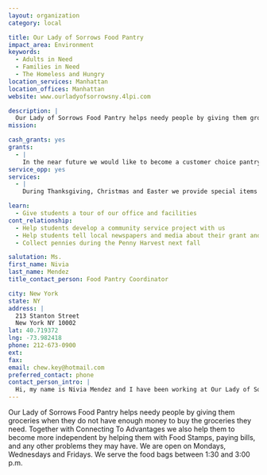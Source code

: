 ```yaml
---
layout: organization
category: local

title: Our Lady of Sorrows Food Pantry
impact_area: Environment
keywords: 
  - Adults in Need
  - Families in Need
  - The Homeless and Hungry
location_services: Manhattan
location_offices: Manhattan
website: www.ourladyofsorrowsny.4lpi.com

description: |
  Our Lady of Sorrows Food Pantry helps needy people by giving them groceries when they do not have enough money to buy the groceries they need.  Together with Connecting To Advantages we also help them to become more independent by helping them with Food Stamps, paying bills, and any other problems they may have.    We are open on Mondays, Wednesdays and Fridays.  We serve the food bags between 1:30 and 3:00 p.m.
mission: 

cash_grants: yes
grants: 
  - |
    In the near future we would like to become a customer choice pantry so that food pantry guests can choose what they need.   We would need at least a $1,000 grant for this.  That is why it is important to have a person in charge of the food program.  It keeps the food program safe because then there is always someone there to make sure that the hungry people are given the food they need.  The person in charge would need to be paid.
service_opp: yes
services: 
  - |
    During Thanksgiving, Christmas and Easter we provide special items for our food pantry guests such as turkeys and hams.  It  would be really great if we could have students to help us prepare the food bags that we give along with the turkeys and hams.    We had a wonderful group of young men donate 100 goodie bags with inspirational notes in them.  This meant so much to our food pantry guests because it made them feel good and let them know that things will get better.

learn: 
  - Give students a tour of our office and facilities
cont_relationship: 
  - Help students develop a community service project with us
  - Help students tell local newspapers and media about their grant and/or project with us
  - Collect pennies during the Penny Harvest next fall

salutation: Ms.
first_name: Nivia
last_name: Mendez
title_contact_person: Food Pantry Coordinator

city: New York
state: NY
address: |
  213 Stanton Street  
  New York NY 10002
lat: 40.719372
lng: -73.982418
phone: 212-673-0900
ext: 
fax: 
email: chew.key@hotmail.com
preferred_contact: phone
contact_person_intro: |
  Hi, my name is Nivia Mendez and I have been working at Our Lady of Sorrows Food Pantry for almost four years.  Basically I run the food program that is located on the church grounds.  I order the food, supervise the volunteers that come to help out, prepare the food bags and distribute them and I keep the food pantry organized by keeping a record of the number of people we help to feed each month.  I am also responsible for raising any funds for the food pantry.  My volunteers and I work very hard to help the people in our community.  We love it because it is very fulfilling and worthwhile work.  We are glad that we can do it because we know that it means so much to our food pantry guests.  One of my volunteers put it best, "I can sleep easier at night knowing that I've helped to feed hungry people."
---
```

Our Lady of Sorrows Food Pantry helps needy people by giving them groceries when they do not have enough money to buy the groceries they need.  Together with Connecting To Advantages we also help them to become more independent by helping them with Food Stamps, paying bills, and any other problems they may have.    We are open on Mondays, Wednesdays and Fridays.  We serve the food bags between 1:30 and 3:00 p.m.